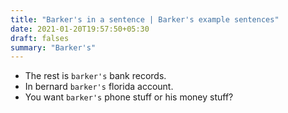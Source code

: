```yaml
---
title: "Barker's in a sentence | Barker's example sentences"
date: 2021-01-20T19:57:50+05:30
draft: falses
summary: "Barker's"
---
```

- The rest is `barker's` bank records.
- In bernard `barker's` florida account.
- You want `barker's` phone stuff or his money stuff?
                 
